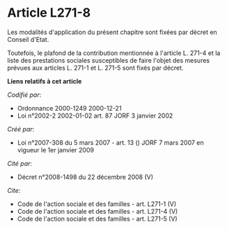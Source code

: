# Article L271-8

Les modalités d'application du présent chapitre sont fixées par décret en Conseil d'Etat. 

Toutefois, le plafond de la contribution mentionnée à l'article L. 271-4 et la liste des prestations sociales susceptibles de
faire l'objet des mesures prévues aux articles L. 271-1 et L. 271-5 sont fixés par décret.

**Liens relatifs à cet article**

_Codifié par_:

  - Ordonnance 2000-1249 2000-12-21
  - Loi n°2002-2 2002-01-02 art. 87 JORF 3 janvier 2002

_Créé par_:

  - Loi n°2007-308 du 5 mars 2007 - art. 13 () JORF 7 mars 2007 en vigueur le 1er janvier 2009

_Cité par_:

  - Décret n°2008-1498 du 22 décembre 2008 (V)

_Cite_:

  - Code de l'action sociale et des familles - art. L271-1 (V)
  - Code de l'action sociale et des familles - art. L271-4 (V)
  - Code de l'action sociale et des familles - art. L271-5 (V)
